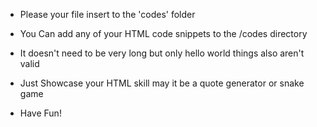 * Please your file insert to the 'codes' folder

* You Can add any of your HTML code snippets to the /codes directory

* It doesn't need to be very long but only hello world things also aren't valid

* Just Showcase your HTML skill may it be a quote generator or snake game

* Have Fun!
